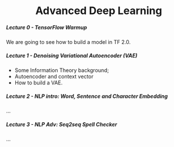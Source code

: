 <center> <h1>Advanced Deep Learning</h1> </center>

##### Lecture 0 - TensorFlow Warmup
We are going to see how to build a model in TF 2.0.
##### Lecture 1 - Denoising Variational Autoencoder (VAE)
* Some Information Theory background; 
* Autoencoder and context vector
* How to build a VAE.
##### Lecture 2 - NLP intro: Word, Sentence and Character Embedding
...

##### Lecture 3 - NLP Adv: Seq2seq Spell Checker
...

<!--stackedit_data:
eyJoaXN0b3J5IjpbMTcwNTQ1MjkyMywtMTk3NzUwMTUxMV19
-->